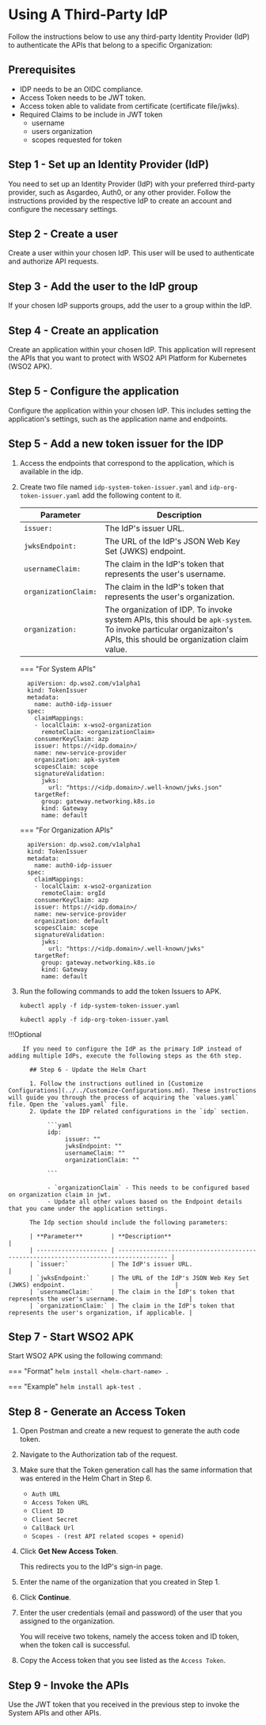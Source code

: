 # Using A Third-Party IdP

Follow the instructions below to use any third-party Identity Provider (IdP) to authenticate the APIs that belong to a specific Organization:

## Prerequisites
- IDP needs to be an OIDC compliance.
- Access Token needs to be JWT token.
- Access token able to validate from certificate (certificate file/jwks).
- Required Claims to be include in JWT token
     - username
     - users organization
     - scopes requested for token

## Step 1 - Set up an Identity Provider (IdP)

You need to set up an Identity Provider (IdP) with your preferred third-party provider, such as Asgardeo, Auth0, or any other provider. 
Follow the instructions provided by the respective IdP to create an account and configure the necessary settings.

## Step 2 - Create a user

Create a user within your chosen IdP. This user will be used to authenticate and authorize API requests.

## Step 3 - Add the user to the IdP group

If your chosen IdP supports groups, add the user to a group within the IdP.

## Step 4 - Create an application

Create an application within your chosen IdP. This application will represent the APIs that you want to protect with WSO2 API Platform for Kubernetes (WSO2 APK).

## Step 5 - Configure the application

Configure the application within your chosen IdP.
This includes setting the application's settings, such as the application name and endpoints.

## Step 5 - Add a new token issuer for the IDP

1. Access the endpoints that correspond to the application, which is available in the idp.
    

2. Create two file named `idp-system-token-issuer.yaml` and `idp-org-token-issuer.yaml` add the following content to it.

    | **Parameter**        | **Description**                                                                                                                                                 |
    | -------------------- | --------------------------------------------------------------------------------------------------------------------------------------------------------------- |
    | `issuer:`            | The IdP's issuer URL.                                                                                                                                           |
    | `jwksEndpoint:`      | The URL of the IdP's JSON Web Key Set (JWKS) endpoint.                                                                                                          |
    | `usernameClaim:`     | The claim in the IdP's token that represents the user's username.                                                                                               |
    | `organizationClaim:` | The claim in the IdP's token that represents the user's organization.                                                                                           |
    | `organization:`      | The organization of IDP. To invoke system APIs, this should be `apk-system`. To invoke particular organizaiton's APIs, this should be organization claim value. |


    === "For System APIs"
      ```
        apiVersion: dp.wso2.com/v1alpha1
        kind: TokenIssuer
        metadata:
          name: auth0-idp-issuer
        spec:
          claimMappings:
          - localClaim: x-wso2-organization
            remoteClaim: <organizationClaim>
          consumerKeyClaim: azp
          issuer: https://<idp.domain>/
          name: new-service-provider
          organization: apk-system
          scopesClaim: scope
          signatureValidation:
            jwks:
              url: "https://<idp.domain>/.well-known/jwks.json"
          targetRef:
            group: gateway.networking.k8s.io
            kind: Gateway
            name: default
      ```

    === "For Organization APIs"
      ```
        apiVersion: dp.wso2.com/v1alpha1
        kind: TokenIssuer
        metadata:
          name: auth0-idp-issuer
        spec:
          claimMappings:
          - localClaim: x-wso2-organization
            remoteClaim: orgId
          consumerKeyClaim: azp
          issuer: https://<idp.domain>/
          name: new-service-provider
          organization: default
          scopesClaim: scope
          signatureValidation:
            jwks:
              url: "https://<idp.domain>/.well-known/jwks"
          targetRef:
            group: gateway.networking.k8s.io
            kind: Gateway
            name: default
      ```


3. Run the following commands to add the token Issuers to APK.


    ```
    kubectl apply -f idp-system-token-issuer.yaml
    ```

    ```
    kubectl apply -f idp-org-token-issuer.yaml
    ```


!!!Optional
    
        If you need to configure the IdP as the primary IdP instead of adding multiple IdPs, execute the following steps as the 6th step.

          ## Step 6 - Update the Helm Chart

          1. Follow the instructions outlined in [Customize Configurations](../../Customize-Configurations.md). These instructions will guide you through the process of acquiring the `values.yaml` file. Open the `values.yaml` file.
          2. Update the IDP related configurations in the `idp` section.

               ```yaml
               idp:
                    issuer: ""
                    jwksEndpoint: ""      
                    usernameClaim: ""
                    organizationClaim: ""

               ```

               - `organizationClaim` - This needs to be configured based on organization claim in jwt.
               - Update all other values based on the Endpoint details that you came under the application settings.

          The Idp section should include the following parameters:

          | **Parameter**        | **Description**                                                                      |
          | -------------------- | ------------------------------------------------------------------------------------ |
          | `issuer:`            | The IdP's issuer URL.                                                                |
          | `jwksEndpoint:`      | The URL of the IdP's JSON Web Key Set (JWKS) endpoint.                               |
          | `usernameClaim:`     | The claim in the IdP's token that represents the user's username.                    |
          | `organizationClaim:` | The claim in the IdP's token that represents the user's organization, if applicable. |

## Step 7 - Start WSO2 APK

Start WSO2 APK using the following command:

=== "Format"
	```
	helm install <helm-chart-name> .
	```

=== "Example"
	```
	helm install apk-test .
	```

## Step 8 - Generate an Access Token

1. Open Postman and create a new request to generate the auth code token.
2. Navigate to the Authorization tab of the request.
3. Make sure that the Token generation call has the same information that was entered in the Helm Chart in Step 6.
     
     - `Auth URL`
     - `Access Token URL`
     - `Client ID`
     - `Client Secret`
     - `CallBack Url`
     - `Scopes - (rest API related scopes + openid)`

4. Click **Get New Access Token**.
     
      This redirects you to the IdP's sign-in page.

5. Enter the name of the organization that you created in Step 1.
6. Click **Continue**.
7. Enter the user credentials (email and password) of the user that you assigned to the organization.
     
     You will receive two tokens, namely the access token and ID token, when the token call is successful.

8.  Copy the Access token that you see listed as the `Access Token`.


## Step 9 - Invoke the APIs

Use the JWT token that you received in the previous step to invoke the System APIs and other APIs.
